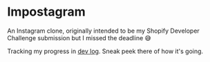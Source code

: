 # Impostagram
An Instagram clone, originally intended to be my Shopify Developer Challenge submission but I missed the deadline 😅

Tracking my progress in [dev log](/devlog.md). Sneak peek there of how it's going.
